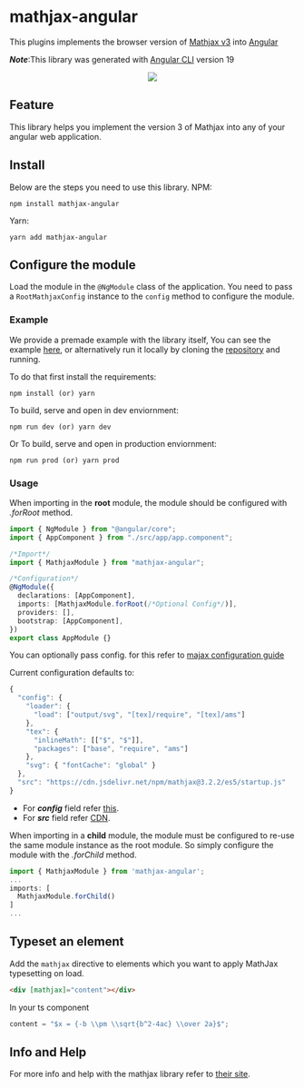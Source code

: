 # mathjax-angular

This plugins implements the browser version of [Mathjax v3][1] into [Angular][2]

**_Note_**:This library was generated with [Angular CLI][8] version 19

<div style="text-align:center"><a href="https://nodei.co/npm/mathjax-angular/"><img src="https://nodei.co/npm/mathjax-angular.png?downloads=true&downloadRank=true&stars=true&mini=true"/></a></div>

## Feature

This library helps you implement the version 3 of Mathjax into any of your angular web application.

## Install

Below are the steps you need to use this library.
NPM:

```
npm install mathjax-angular
```

Yarn:

```
yarn add mathjax-angular
```

## Configure the module

Load the module in the `@NgModule` class of the application. You need
to pass a `RootMathjaxConfig` instance to the `config` method to
configure the module.

### Example

We provide a premade example with the library itself, You can see the example [here][3], or alternatively run it locally by cloning the [repository][4] and running.

To do that first install the requirements:

```
npm install (or) yarn
```

To build, serve and open in dev enviornment:

```
npm run dev (or) yarn dev
```

Or To build, serve and open in production enviornment:

```
npm run prod (or) yarn prod
```

### Usage

When importing in the **root** module, the module should be configured
with _.forRoot_ method.

```typescript
import { NgModule } from "@angular/core";
import { AppComponent } from "./src/app/app.component";

/*Import*/
import { MathjaxModule } from "mathjax-angular";

/*Configuration*/
@NgModule({
  declarations: [AppComponent],
  imports: [MathjaxModule.forRoot(/*Optional Config*/)],
  providers: [],
  bootstrap: [AppComponent],
})
export class AppModule {}
```

You can optionally pass config. for this refer to [majax configuration guide][5]

Current configuration defaults to:

```typescript
{
  "config": {
    "loader": {
      "load": ["output/svg", "[tex]/require", "[tex]/ams"]
    },
    "tex": {
      "inlineMath": [["$", "$"]],
      "packages": ["base", "require", "ams"]
    },
    "svg": { "fontCache": "global" }
  },
  "src": "https://cdn.jsdelivr.net/npm/mathjax@3.2.2/es5/startup.js"
}
```

- For **_config_** field refer [this][6].
- For **_src_** field refer [CDN][7].

When importing in a **child** module, the module must be configured to
re-use the same module instance as the root module. So simply
configure the module with the _.forChild_ method.

```typescript
import { MathjaxModule } from 'mathjax-angular';
...
imports: [
  MathjaxModule.forChild()
]
...
```

## Typeset an element

Add the `mathjax` directive to elements which you want to apply
MathJax typesetting on load.

```html
<div [mathjax]="content"></div>
```

In your ts component

```typescript
content = "$x = {-b \\pm \\sqrt{b^2-4ac} \\over 2a}$";
```

## Info and Help

For more info and help with the mathjax library refer to [their site][1].

[1]: https://docs.mathjax.org/en/latest/
[2]: https://angular.io/
[3]: https://github.com/sajivkumar/mathjax-angular/tree/main/projects/example
[4]: https://github.com/sajivkumar/mathjax-angular.git
[5]: http://docs.mathjax.org/en/latest/web/configuration.html
[6]: http://docs.mathjax.org/en/latest/web/configuration.html#configuring-and-loading-mathjax
[7]: https://cdnjs.com/libraries/mathjax
[8]: https://github.com/angular/angular-cli
